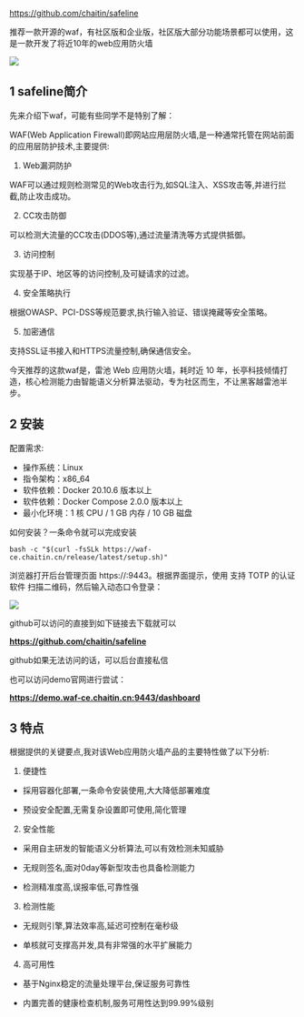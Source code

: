 https://github.com/chaitin/safeline

推荐一款开源的waf，有社区版和企业版，社区版大部分功能场景都可以使用，这是一款开发了将近10年的web应用防火墙


![](https://files.mdnice.com/user/46581/a7e321f6-88f9-47f9-b4f5-ff85a5a1016a.png)


## 1 safeline简介

先来介绍下waf，可能有些同学不是特别了解：

WAF(Web Application Firewall)即网站应用层防火墙,是一种通常托管在网站前面的应用层防护技术,主要提供:

1. Web漏洞防护

WAF可以通过规则检测常见的Web攻击行为,如SQL注入、XSS攻击等,并进行拦截,防止攻击成功。

2. CC攻击防御 

可以检测大流量的CC攻击(DDOS等),通过流量清洗等方式提供抵御。

3. 访问控制

实现基于IP、地区等的访问控制,及可疑请求的过滤。

4. 安全策略执行

根据OWASP、PCI-DSS等规范要求,执行输入验证、错误掩藏等安全策略。

5. 加密通信

支持SSL证书接入和HTTPS流量控制,确保通信安全。


今天推荐的这款waf是，雷池 Web 应用防火墙，耗时近 10 年，长亭科技倾情打造，核心检测能力由智能语义分析算法驱动，专为社区而生，不让黑客越雷池半步。


## 2 安装

配置需求:
- 操作系统：Linux
- 指令架构：x86_64
- 软件依赖：Docker 20.10.6 版本以上
- 软件依赖：Docker Compose 2.0.0 版本以上
- 最小化环境：1 核 CPU / 1 GB 内存 / 10 GB 磁盘

如何安装？一条命令就可以完成安装

```
bash -c "$(curl -fsSLk https://waf-ce.chaitin.cn/release/latest/setup.sh)"
```
浏览器打开后台管理页面 https://<waf-ip>:9443。根据界面提示，使用 支持 TOTP 的认证软件 扫描二维码，然后输入动态口令登录：
  
![](https://files.mdnice.com/user/46581/b8c417a9-274c-4008-97a0-3b550b3d8960.png)

  
github可以访问的直接到如下链接去下载就可以

**https://github.com/chaitin/safeline**

github如果无法访问的话，可以后台直接私信 

也可以访问demo官网进行尝试：

**https://demo.waf-ce.chaitin.cn:9443/dashboard** 

## 3 特点
  
  根据提供的关键要点,我对该Web应用防火墙产品的主要特性做了以下分析:

1. 便捷性

- 採用容器化部署,一条命令安装使用,大大降低部署难度

- 预设安全配置,无需复杂设置即可使用,简化管理

2. 安全性能

- 采用自主研发的智能语义分析算法,可以有效检测未知威胁

- 无规则签名,面对0day等新型攻击也具备检测能力

- 检测精准度高,误报率低,可靠性强

3. 检测性能

- 无规则引擎,算法效率高,延迟可控制在毫秒级

- 单核就可支撑高并发,具有非常强的水平扩展能力

4. 高可用性

- 基于Nginx稳定的流量处理平台,保证服务可靠性

- 内置完善的健康检查机制,服务可用性达到99.99%级别

